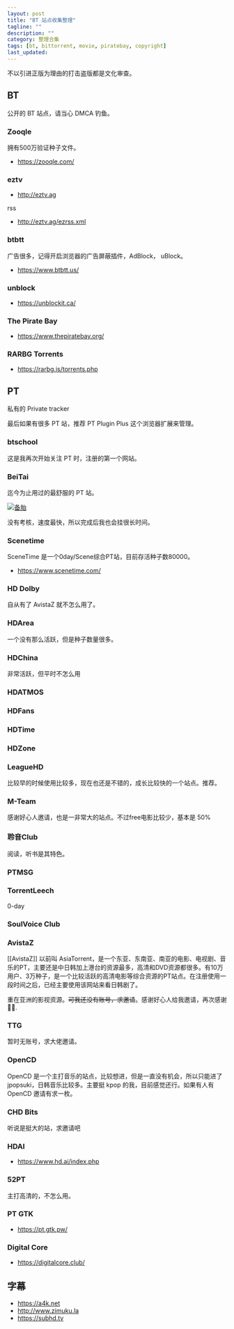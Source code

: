 ```yaml
---
layout: post
title: "BT 站点收集整理"
tagline: ""
description: ""
category: 整理合集
tags: [bt, bittorrent, movie, piratebay, copyright]
last_updated:
---
```


不以引进正版为理由的打击盗版都是文化审查。

## BT
公开的 BT 站点，请当心 DMCA 钓鱼。

### Zooqle
拥有500万验证种子文件。

- https://zooqle.com/

### eztv

- http://eztv.ag

rss

- http://eztv.ag/ezrss.xml

### btbtt
广告很多，记得开启浏览器的广告屏蔽插件，AdBlock， uBlock。

- https://www.btbtt.us/

### unblock

- https://unblockit.ca/

### The Pirate Bay

- https://www.thepiratebay.org/

### RARBG Torrents

- https://rarbg.is/torrents.php

## PT
私有的 Private tracker

最后如果有很多 PT 站，推荐 PT Plugin Plus 这个浏览器扩展来管理。


### btschool
这是我再次开始关注 PT 时，注册的第一个网站。

### BeiTai
迄今为止用过的最舒服的 PT 站。

<a href="https://www.beitai.pt/promotionlink.php?key=ea663651ba561d528615a13a0434ebe8"><img src="https://www.beitai.pt/pic/prolink.png" alt="备胎" title="备胎 - The Ultimate File Sharing Experience"></a>

没有考核，速度最快，所以完成后我也会挂很长时间。

### Scenetime
SceneTime 是一个0day/Scene综合PT站，目前存活种子数80000。
- <https://www.scenetime.com/>

### HD Dolby
自从有了 AvistaZ 就不怎么用了。

### HDArea
一个没有那么活跃，但是种子数量很多。

### HDChina
非常活跃，但平时不怎么用

### HDATMOS

### HDFans


### HDTime


### HDZone


### LeagueHD
比较早的时候使用比较多，现在也还是不错的，成长比较快的一个站点。推荐。

### M-Team
感谢好心人邀请，也是一非常大的站点。不过free电影比较少，基本是 50%

### 聆音Club
阅读，听书是其特色。

### PTMSG

### TorrentLeech
0-day

### SoulVoice Club

### AvistaZ
[[AvistaZ]] 以前叫 AsiaTorrent，是一个东亚、东南亚、南亚的电影、电视剧、音乐的PT，主要还是中日韩加上港台的资源最多，高清和DVD资源都很多。有10万用户、3万种子，是一个比较活跃的高清电影等综合资源的PT站点。在注册使用一段时间之后，已经主要使用该网站来看日韩剧了。

重在亚洲的影视资源。~~可我还没有账号，求邀请~~。感谢好心人给我邀请，再次感谢 🙏🏻️.

### TTG
暂时无账号，求大佬邀请。

### OpenCD
OpenCD 是一个主打音乐的站点，比较想进，但是一直没有机会，所以只能进了 jpopsuki，日韩音乐比较多。主要挺 kpop 的我，目前感觉还行。如果有人有 OpenCD 邀请有求一枚。

### CHD Bits
听说是挺大的站，求邀请吧

### HDAI

- <https://www.hd.ai/index.php>

### 52PT
主打高清的，不怎么用。

### PT GTK

- <https://pt.gtk.pw/>

### Digital Core

- <https://digitalcore.club/>

## 字幕

- <https://a4k.net>
- <http://www.zimuku.la>
- <https://subhd.tv>
